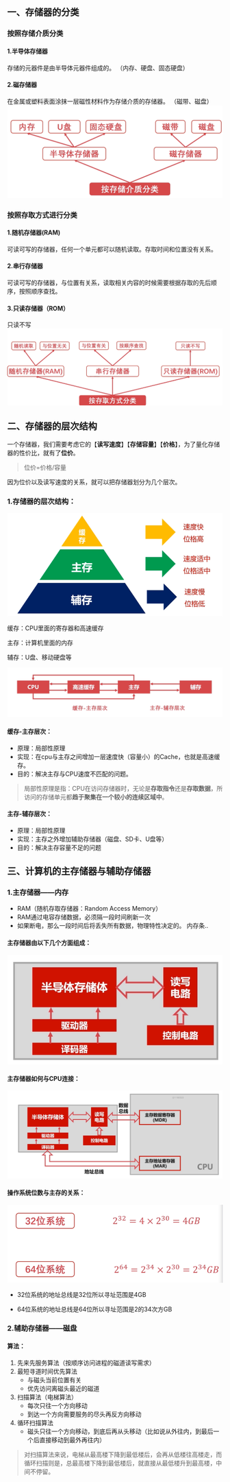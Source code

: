 ## 一、存储器的分类

### 按照存储介质分类
#### 1.半导体存储器
存储的元器件是由半导体元器件组成的。
（内存、硬盘、固态硬盘）
#### 2.磁存储器
在金属或塑料表面涂抹一层磁性材料作为存储介质的存储器。
（磁带、磁盘）
![1590587791(1)](../img/1590587791%281%29.png)
### 按照存取方式进行分类

#### 1.随机存储器(RAM)
可读可写的存储器，任何一个单元都可以随机读取。存取时间和位置没有关系。

#### 2.串行存储器
可读可写的存储器，与位置有关系，读取相关内容的时候需要根据存取的先后顺序，按照顺序查找。

#### 3.只读存储器（ROM）
只读不写
![1590587768(1)](../img/1590587768%281%29.png)

## 二、存储器的层次结构
一个存储器，我们需要考虑它的【**读写速度**】【**存储容量**】【**价格**】，为了量化存储器的性价比，就有了**位价**。
> 位价=价格/容量

因为位价以及读写速度的关系，就可以把存储器划分为几个层次。

### 1.存储器的层次结构：
![1590588424(1)](../img/1590588424%281%29.png)


缓存：CPU里面的寄存器和高速缓存

主存：计算机里面的内存

辅存：U盘、移动硬盘等

![1590588480(1)](../img/1590588480%281%29.png)
#### 缓存-主存层次：
- 原理：局部性原理
- 实现：在cpu与主存之间增加一层速度快（容量小）的Cache，也就是高速缓存。
- 目的：解决主存与CPU速度不匹配的问题。
> 局部性原理是指：CPU在访问存储器时，无论是**存取指令**还是**存取数据**，所访问的存储单元都**趋于聚集在一个较小的连续区域中**。

#### 主存-辅存层次：
- 原理：局部性原理
- 实现：主存之外增加辅助存储器（磁盘、SD卡、U盘等）
- 目的：解决主存容量不足的问题


## 三、计算机的主存储器与辅助存储器
### 1.主存储器——内存
- RAM（随机存取存储器：Random Access Memory）
- RAM通过电容存储数据，必须隔一段时间刷新一次
- 如果断电，那么一段时间后将丢失所有数据，物理特性决定的。
内存条..

#### 主存储器由以下几个方面组成：
![1590590174(1)](../img/1590590174%281%29.png)

#### 主存储器如何与CPU连接：
![image](../img/1590590245%281%29.png)

#### 操作系统位数与主存的关系：
![1590590324(1)](../img/1590590324%281%29.png)

- 32位系统的地址总线是32位所以寻址范围是4GB

- 64位系统的地址总线是64位所以寻址范围是2的34次方GB

### 2.辅助存储器——磁盘
#### 算法：
1. 先来先服务算法（按顺序访问进程的磁道读写需求）
2. 最短寻道时间优先算法
    - 与磁头当前位置有关
    - 优先访问离磁头最近的磁道
3. 扫描算法（电梯算法）
    - 每次只往一个方向移动
    - 到达一个方向需要服务的尽头再反方向移动
4. 循环扫描算法
    - 磁头只往一个方向移动，到底后再从头移动（比如说从外往内，到最后一个后直接移动到最外再往内）
> 对扫描算法来说，电梯从最高楼下降到最低楼后，会再从低楼往高楼走，而循环扫描则是，总最高楼下降到最低楼后，就直接从最低楼升到最高楼，中间不停留。